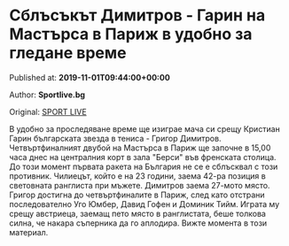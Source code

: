 
# Сблъсъкът Димитров - Гарин на Мастърса в Париж в удобно за гледане време

Published at: **2019-11-01T09:44:00+00:00**

Author: **Sportlive.bg**

Original: [SPORT LIVE](https://www.sportlive.bg/sport/tenis/sblysykyt-dimitrov---garin-na-mastyrsa-v-parizh-v-udobno-za-gledane-vreme-1390649.html)

В удобно за проследяване време ще изиграе мача си срещу Кристиан Гарин българската звезда в тениса - Григор Димитров. Четвъртфиналният двубой на Мастърса в Париж ще започне в 15,00 часа днес на централния корт в зала "Берси" във френската столица.
До този момент първата ракета на България не се е сблъсквал с този противник. Чилиецът, който е на 23 години, заема 42-ра позиция в световната ранглиста при мъжете. Димитров заема 27-мото място.
Григор достигна до четвъртфиналите в Париж, след като отстрани последователно Уго Юмбер, Давид Гофен и Доминик Тийм. Играта му срещу австриеца, заемащ пето място в ранглистата, беше толкова силна, че накара съперника да го аплодира. Вижте момента в този материал.
